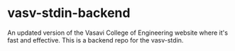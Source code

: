 # vasv-stdin-backend
An updated version of the Vasavi College of Engineering website where it's fast and effective. This is a backend repo for the vasv-stdin.
